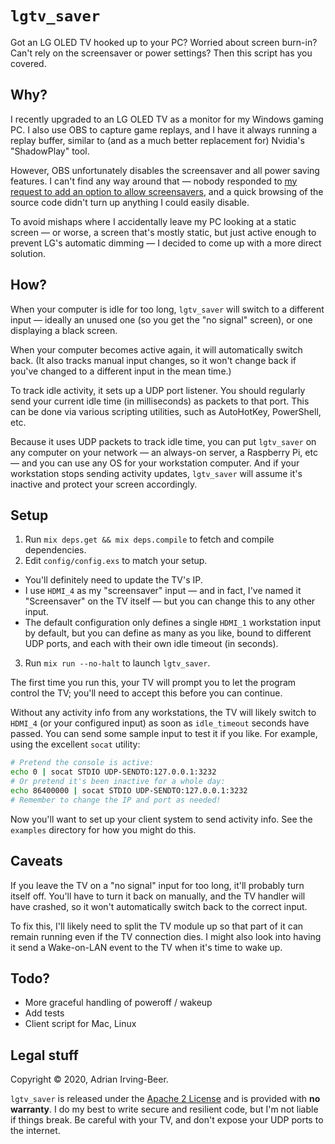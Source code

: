 # `lgtv_saver`

Got an LG OLED TV hooked up to your PC?  Worried about screen burn-in?  Can't rely on the screensaver or power settings?  Then this script has you covered.

## Why?

I recently upgraded to an LG OLED TV as a monitor for my Windows gaming PC.  I also use OBS to capture game replays, and I have it always running a replay buffer, similar to (and as a much better replacement for) Nvidia's "ShadowPlay" tool.

However, OBS unfortunately disables the screensaver and all power saving features.  I can't find any way around that — nobody responded to [my request to add an option to allow screensavers](https://obsproject.com/forum/threads/can-we-have-an-option-to-allow-screensavers.130777/), and a quick browsing of the source code didn't turn up anything I could easily disable.

To avoid mishaps where I accidentally leave my PC looking at a static screen — or worse, a screen that's mostly static, but just active enough to prevent LG's automatic dimming — I decided to come up with a more direct solution.

## How?

When your computer is idle for too long, `lgtv_saver` will switch to a different input — ideally an unused one (so you get the "no signal" screen), or one displaying a black screen.

When your computer becomes active again, it will automatically switch back.  (It also tracks manual input changes, so it won't change back if you've changed to a different input in the mean time.)

To track idle activity, it sets up a UDP port listener.  You should regularly send your current idle time (in milliseconds) as packets to that port.  This can be done via various scripting utilities, such as AutoHotKey, PowerShell, etc.

Because it uses UDP packets to track idle time, you can put `lgtv_saver` on any computer on your network — an always-on server, a Raspberry Pi, etc — and you can use any OS for your workstation computer.  And if your workstation stops sending activity updates, `lgtv_saver` will assume it's inactive and protect your screen accordingly.

## Setup

1. Run `mix deps.get && mix deps.compile` to fetch and compile dependencies.
2. Edit `config/config.exs` to match your setup.
  * You'll definitely need to update the TV's IP.
  * I use `HDMI_4` as my "screensaver" input — and in fact, I've named it "Screensaver" on the TV itself — but you can change this to any other input.
  * The default configuration only defines a single `HDMI_1` workstation input by default, but you can define as many as you like, bound to different UDP ports, and each with their own idle timeout (in seconds).
3. Run `mix run --no-halt` to launch `lgtv_saver`.

The first time you run this, your TV will prompt you to let the program control the TV; you'll need to accept this before you can continue.

Without any activity info from any workstations, the TV will likely switch to `HDMI_4` (or your configured input) as soon as `idle_timeout` seconds have passed.  You can send some sample input to test it if you like.  For example, using the excellent `socat` utility:

```sh
# Pretend the console is active:
echo 0 | socat STDIO UDP-SENDTO:127.0.0.1:3232
# Or pretend it's been inactive for a whole day:
echo 86400000 | socat STDIO UDP-SENDTO:127.0.0.1:3232
# Remember to change the IP and port as needed!
```

Now you'll want to set up your client system to send activity info.  See the `examples` directory for how you might do this.

## Caveats

If you leave the TV on a "no signal" input for too long, it'll probably turn itself off.  You'll have to turn it back on manually, and the TV handler will have crashed, so it won't automatically switch back to the correct input.

To fix this, I'll likely need to split the TV module up so that part of it can remain running even if the TV connection dies.  I might also look into having it send a Wake-on-LAN event to the TV when it's time to wake up.

## Todo?

* More graceful handling of poweroff / wakeup
* Add tests
* Client script for Mac, Linux

## Legal stuff

Copyright © 2020, Adrian Irving-Beer.

`lgtv_saver` is released under the [Apache 2 License](LICENSE) and is provided with **no warranty**.  I do my best to write secure and resilient code, but I'm not liable if things break.  Be careful with your TV, and don't expose your UDP ports to the internet.
